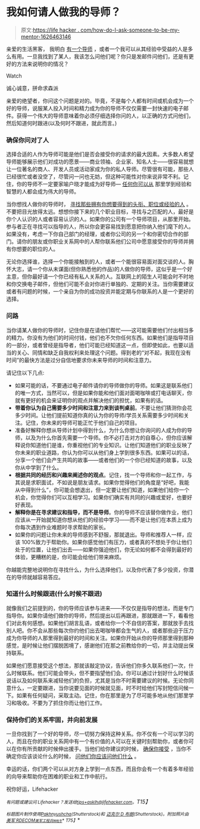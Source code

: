 # 我如何请人做我的导师？

> 原文:[https://life hacker . com/how-do-I-ask-someone-to-be-my-mentor-1626463146](https://lifehacker.com/how-do-i-ask-someone-to-be-my-mentor-1626463146)

亲爱的生活黑客，
我明白 [有一个导师](https://lifehacker.com/find-a-mentor-to-take-your-career-to-the-next-level-5990246) ，或者一个我可以从其经验中受益的人是多么有用。一旦我找到了某人，我该怎么问他们呢？你只是发邮件问他们，还是有更好的方法来说明你的情况？

Watch

诚心诚意，拼命求森派

亲爱的绝望者，你问这个问题是对的。毕竟，不是每个人都有时间或机会成为一个好的导师，说服某人投入时间和精力成为你的导师不仅仅需要一封快速的电子邮件。获得一个伟大的导师意味着你必须仔细选择你问的人，以正确的方式问他们，然后知道何时跟进(以及何时不跟进，就此而言。)

### 确保你问对了人

选择合适的人作为导师可能是他们是否会接受你的请求的最大因素。大多数人希望导师能够展示他们对成功的愿景——商业领袖、企业家、知名人士——很容易就想让一位著名的商人、开发人员或活动家成为你的私人导师。尽管很有可能，那些人已经很忙或者没空了，尽管问一问也无妨，但这种可能性对你来说非常不利。记住，你的导师不一定要家喻户晓才能成为好导师— [任何你可以从](https://lifehacker.com/5-people-you-should-regularly-talk-shop-with-for-a-bett-1597872946) 那里学到经验和智慧的人都会成为伟大的导师。

当你想找人做你的导师时， [寻找那些拥有你想要得到的头衔、职位或经验的人](http://lifehacker.com/how-to-find-a-mentor-213879) 。不要把目光放得太远。想想你接下来的几个职业目标，寻找与之匹配的人，最好是你个人认识的人或者容易认识的人。如果你的公司有一个导师项目，从那里开始。参与者正在寻找可以指导的人，所以你会更容易找到愿意把你纳入他们麾下的人。如果没有，考虑一下你自己部门的经理，或者你公司的另一个和你密切合作的部门。请你的朋友或你职业关系网中的人帮你联系他们公司中愿意接受你的导师并拥有你想要的职位的人。

无论你选择谁，选择一个你能接触到的人，或者一个能很容易面对面交谈的人。胸怀大志，请一个你从未谋面(但你熟悉他的作品)的人做你的导师，这似乎是一个好主意，但你最好请一个你已经有私人关系的人。互联网上的陌生人可能会时不时地和你交换电子邮件，但他们可能不会对你进行单独的、定期的关注。当你需要建议或者有问题的时候，一个亲自为你的成功投资并能定期与你联系的人是一个更好的选择。

### 问路

当你请某人做你的导师时，记住你是在请他们帮忙——这可能需要他们付出相当多的精力。你没有为他们的时间付钱，他们也不欠你任何东西。如果他们是指导项目的一部分，或者曾经是指导者，他们可能已经知道这一点，但即使如此，也要以适当的关心、同情和缺乏自我权利来处理这个问题。得到老的“对不起，我现在没有时间”的最快方法是过分自信地要求你未来导师的时间和注意力。

请记住以下几点:

*   如果可能的话，不要通过电子邮件请你的导师做你的导师。如果这是联系他们的唯一方式，当然可以，但是如果你能和他们面对面喝咖啡或打电话聊天，你就有更好的机会来证明你的观点并解决他们的担忧，如果有的话。
*   **带着你认为自己需要多少时间和注意力来到谈判桌前**。不要让他们猜测你会花多少时间。让他们提前知道你真的认为你的导师/学员关系需要多少时间和关注。记住，你未来的导师可能正忙于他们自己的项目。
*   准备好解释你想从导师计划中得到什么，为什么你想让你询问的人成为你的导师，以及为什么你首先需要一个导师。你不必打击对方的自尊心，但你应该解释说你知道他们是谁，你重视他们的专业知识。让他们知道他们的职业反映了你未来的职业道路，你认为你可以从他们身上学到很多东西。如果可以的话，分享一个他们会产生共鸣的故事——或者他们的一个你已经知道的故事，以及你从中学到了什么。
*   **根据共同的经历和兴趣来阐述你的观点**。记住，找一个导师和你一起工作，与其说是求职面试，不如说是朋友请求。如果你觉得他们的角度是“好吧，我能从中得到什么”，你可能会想退出，但一定要让他们知道，如果他们给你一个机会，你觉得你们可以互相学习。如果你们确实有共同的兴趣或爱好，也要好好表现。
*   **解释你是在寻求建议和指导，而不是导师**。你的导师不应该替你做作业，他们应该从一开始就知道你想从他们的经验中学习——而不是让他们在本质上成为你每次遇到作业难题时寻求帮助的家长。
*   如果你的问题让你未来的导师感到不舒服，那就退出。导师和推荐人一样，应该 100%致力于帮助你。如果你感觉他们有压力，或者真的不想处于你让他们处于的位置，让他们出去——如果你强迫他们，你无论如何都不会得到最好的体验，更糟糕的是，你可能会给他们带来麻烦。

你越能完整地说明你在寻找什么，为什么选择他们，以及你代表了多少投资，你潜在的导师就越容易答应。

### 知道什么时候跟进(什么时候不跟进)

就像我们之前提到的，你的导师应该参与进来——不仅仅是指导的想法，而是专门指导你。如果你请他们做你的导师，然后提出以后再跟进，那就跟进一下，看看他们对此有何感想。如果他们胡言乱语，或者给你一个不自信的答案，那就放手去找别人吧。你不会从那些每次你约他们出去喝咖啡都会生气的人，或者那些迫于压力成为你导师的人那里得到最好的时间和关注。如果你开始从你的导师那里得到那种感觉，是时候让他们摆脱困境了，感谢他们在那之前教给你的一切，并主动提出保持联系。

如果他们愿意接受这个想法，那就该敲定协议，告诉他们你多久联系他们一次，什么时候联系。他们可能会带头，但不要指望他们会。你可以通过计划好什么时候该说话以及如何联系来减轻他们的负担，尤其是当你不时需要建议的时候。无论你同意什么，一定要跟进，当你说要见面的时候就见面，时不时给他们写封短信问候一下。如果有任何疑问，采取主动。记住，你在那里是为了尽可能多地从他们那里学习和吸收。不要为了抓住你而让他们工作。

### 保持你们的关系牢固，并向前发展

一旦你找到了一个好的导师，尽一切努力保持这种关系。你不仅有一个可以学习的人，而且在你的职业关系网中有一个有价值的人可以在关键时刻帮助你，或者你可以在你有所贡献的时候伸出援手。当他们给你建议的时候， [确保你接受](http://www.badlanguage.net/how-to-ask-someone-to-be-your-business-mentor) ，当你不确定你应该谈论什么的时候， [问他们你应该问他们什么](https://lifehacker.com/ask-your-mentor-what-you-should-be-asking-them-391627) 。

幸运的话，你们两个可以从对方身上学到一点东西，而且你会有一个有着多年经验的向导来帮助你在困难的职业和工作中航行。

祝你好运，Lifehacker

*<small>有问题或建议问 Lifehacker？发送给</small>*[*<small>tips+asklh@lifehacker.com</small>*](mailto:tips+asklh@lifehacker.com)*<small>。</small>T15】*

*<small>标题图片制作使用</small>*[*<small>Pakhnyushcha</small>*](http://www.shutterstock.com/pic.mhtml?id=189531950&src=id)*<small>(Shutterstock)和</small>* [*<small>迈克尔 D 布朗</small>*](http://www.shutterstock.com/pic.mhtml?id=153520187&src=id)*<small>(Shutterstock)。附加照片由</small>* [*<small>美军 RDECOM</small>*](https://www.flickr.com/photos/rdecom/4518289327)*<small>*[*<small>美军工程兵</small>*](https://www.flickr.com/photos/usacehq/6795590310)*<small></small>*<small>[<small>神枪手</small>](http://www.shutterstock.com/pic.mhtml?id=146407265&src=id)</small>* *T75】*</small>*

*<small></small>*